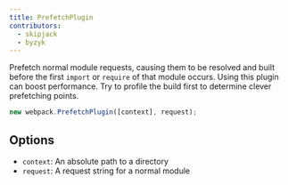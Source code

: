 ```yaml
---
title: PrefetchPlugin
contributors:
  - skipjack
  - byzyk
---
```


Prefetch normal module requests, causing them to be resolved and built before the first `import` or `require` of that module occurs. Using this plugin can boost performance. Try to profile the build first to determine clever prefetching points.

``` javascript
new webpack.PrefetchPlugin([context], request);
```


## Options

- `context`: An absolute path to a directory
- `request`: A request string for a normal module
